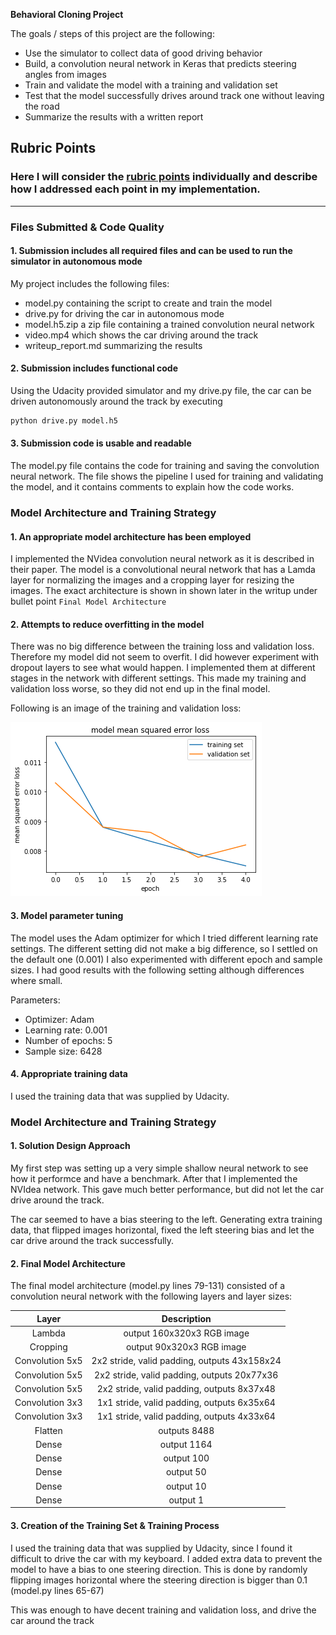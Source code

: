 **Behavioral Cloning Project**

The goals / steps of this project are the following:
* Use the simulator to collect data of good driving behavior
* Build, a convolution neural network in Keras that predicts steering angles from images
* Train and validate the model with a training and validation set
* Test that the model successfully drives around track one without leaving the road
* Summarize the results with a written report


[//]: # (Image References)

[image1]: ./output_images/training_validation_loss.png "Model Visualization"

## Rubric Points
### Here I will consider the [rubric points](https://review.udacity.com/#!/rubrics/432/view) individually and describe how I addressed each point in my implementation.  

---
### Files Submitted & Code Quality

#### 1. Submission includes all required files and can be used to run the simulator in autonomous mode

My project includes the following files:
* model.py containing the script to create and train the model
* drive.py for driving the car in autonomous mode
* model.h5.zip a zip file containing a trained convolution neural network 
* video.mp4 which shows the car driving around the track
* writeup_report.md summarizing the results

#### 2. Submission includes functional code
Using the Udacity provided simulator and my drive.py file, the car can be driven autonomously around the track by executing 
```sh
python drive.py model.h5
```

#### 3. Submission code is usable and readable

The model.py file contains the code for training and saving the convolution neural network. The file shows the pipeline I used for training and validating the model, and it contains comments to explain how the code works.

### Model Architecture and Training Strategy

#### 1. An appropriate model architecture has been employed

I implemented the NVidea convolution neural network as it is described in their paper.
The model is a convolutional neural network that has a Lamda layer for normalizing the images and a cropping layer for resizing the images.
The exact architecture is shown in shown later in the writup under bullet point `Final Model Architecture`

#### 2. Attempts to reduce overfitting in the model

There was no big difference between the training loss and validation loss. Therefore my model did not seem to overfit.
I did however experiment with dropout layers to see what would happen. I implemented them at different stages in the network with different settings.
This made my training and validation loss worse, so they did not end up in the final model.

Following is an image of the training and validation loss:

![alt text][image1]

#### 3. Model parameter tuning

The model uses the Adam optimizer for which I tried different learning rate settings. The different setting did not make a big difference, so I settled on the default one (0.001)
I also experimented with different epoch and sample sizes. I had good results with the following setting although differences where small.

Parameters:

* Optimizer: Adam
* Learning rate: 0.001
* Number of epochs: 5
* Sample size: 6428

#### 4. Appropriate training data

I used the training data that was supplied by Udacity.

### Model Architecture and Training Strategy

#### 1. Solution Design Approach

My first step was setting up a very simple shallow neural network to see how it performce and have a benchmark.
After that I implemented the NVIdea network. This gave much better performance, but did not let the car drive around the track.

The car seemed to have a bias steering to the left.
Generating extra training data, that flipped images horizontal, fixed the left steering bias and let the car drive around the track successfully.

#### 2. Final Model Architecture

The final model architecture (model.py lines 79-131) consisted of a convolution neural network with the following layers and layer sizes:

| Layer                 |     Description                               | 
|:---------------------:|:---------------------------------------------:| 
| Lambda                | output 160x320x3 RGB image                    | 
| Cropping              | output 90x320x3 RGB image                     | 
| Convolution 5x5       | 2x2 stride, valid padding, outputs 43x158x24  |
| Convolution 5x5       | 2x2 stride, valid padding, outputs 20x77x36   |
| Convolution 5x5       | 2x2 stride, valid padding, outputs 8x37x48    |
| Convolution 3x3       | 1x1 stride, valid padding, outputs 6x35x64    |
| Convolution 3x3       | 1x1 stride, valid padding, outputs 4x33x64    |
| Flatten               | outputs 8488                                  |
| Dense                 | output 1164                                   |
| Dense                 | output 100                                    |
| Dense                 | output 50                                     |
| Dense                 | output 10                                     |
| Dense                 | output 1                                      |

#### 3. Creation of the Training Set & Training Process

I used the training data that was supplied by Udacity, since I found it difficult to drive the car with my keyboard.
I added extra data to prevent the model to have a bias to one steering direction. This is done by randomly flipping images horizontal where the steering direction is bigger than 0.1 (model.py lines 65-67)

This was enough to have decent training and validation loss, and drive the car around the track

